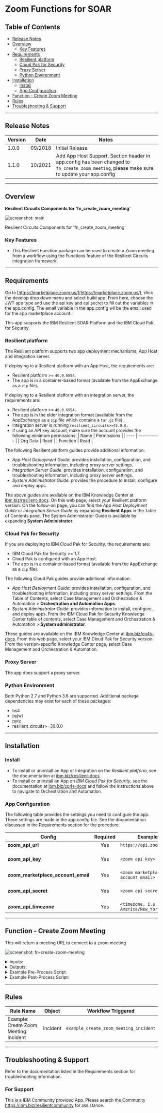 <!--
  This README.md is generated by running:
  "resilient-sdk docgen -p fn_create_zoom_meeting"

  It is best edited using a Text Editor with a Markdown Previewer. VS Code
  is a good example. Checkout https://guides.github.com/features/mastering-markdown/
  for tips on writing with Markdown

  If you make manual edits and run docgen again, a .bak file will be created

  Store any screenshots in the "doc/screenshots" directory and reference them like:
  ![screenshot: screenshot_1](./screenshots/screenshot_1.png)

  NOTE: If your app is available in the container-format only, there is no need to mention the integration server in this readme.
-->

# Zoom Functions for SOAR

## Table of Contents
- [Release Notes](#release-notes)
- [Overview](#overview)
  - [Key Features](#key-features)
- [Requirements](#requirements)
  - [Resilient platform](#resilient-platform)
  - [Cloud Pak for Security](#cloud-pak-for-security)
  - [Proxy Server](#proxy-server)
  - [Python Environment](#python-environment)
- [Installation](#installation)
  - [Install](#install)
  - [App Configuration](#app-configuration)
- [Function - Create Zoom Meeting](#function---create-zoom-meeting)
- [Rules](#rules)
- [Troubleshooting & Support](#troubleshooting--support)
---

## Release Notes
<!--
  Specify all changes in this release. Do not remove the release 
  notes of a previous release
-->
| Version | Date | Notes |
| ------- | ---- | ----- |
| 1.0.0 | 09/2018 | Initial Release |
| 1.1.0 | 10/2021| Add App Host Support, Section header in app.config has been changed to `fn_create_zoom_meeting`, please make sure to update your app.config |

---

## Overview
<!--
  Provide a high-level description of the function itself and its remote software or application.
  The text below is parsed from the "description" and "long_description" attributes in the setup.py file
-->
**Resilient Circuits Components for 'fn_create_zoom_meeting'**

 ![screenshot: main](./doc/screenshots/fn_create_zoom_meeting_workflow.png)

Resilient Circuits Components for 'fn_create_zoom_meeting'

### Key Features
<!--
  List the Key Features of the Integration
-->

* This Resilient Function package can be used to create a Zoom meeting from a workflow using the Functions feature of the Resilient Circuits integration framework.

---

## Requirements
<!--
  List any Requirements 
-->
Go to [https://marketplace.zoom.us/](https://marketplace.zoom.us/), click the develop drop down menu and select build app. From here, choose the JWT app type and use the api key and api secret to fill out the variables in the app.config. The email variable in the app.config wil be the email used for the app marketplace account.

This app supports the IBM Resilient SOAR Platform and the IBM Cloud Pak for Security.

### Resilient platform
The Resilient platform supports two app deployment mechanisms, App Host and integration server.

If deploying to a Resilient platform with an App Host, the requirements are:
* Resilient platform >= `40.0.6554`.
* The app is in a container-based format (available from the AppExchange as a `zip` file).

If deploying to a Resilient platform with an integration server, the requirements are:
* Resilient platform >= `40.0.6554`.
* The app is in the older integration format (available from the AppExchange as a `zip` file which contains a `tar.gz` file).
* Integration server is running `resilient_circuits>=42.0.0`.
* If using an API key account, make sure the account provides the following minimum permissions: 
  | Name | Permissions |
  | ---- | ----------- |
  | Org Data | Read |
  | Function | Read |

The following Resilient platform guides provide additional information: 
* _App Host Deployment Guide_: provides installation, configuration, and troubleshooting information, including proxy server settings. 
* _Integration Server Guide_: provides installation, configuration, and troubleshooting information, including proxy server settings.
* _System Administrator Guide_: provides the procedure to install, configure and deploy apps. 

The above guides are available on the IBM Knowledge Center at [ibm.biz/resilient-docs](https://ibm.biz/resilient-docs). On this web page, select your Resilient platform version. On the follow-on page, you can find the _App Host Deployment Guide_ or _Integration Server Guide_ by expanding **Resilient Apps** in the Table of Contents pane. The System Administrator Guide is available by expanding **System Administrator**.

### Cloud Pak for Security
If you are deploying to IBM Cloud Pak for Security, the requirements are:
* IBM Cloud Pak for Security >= 1.7.
* Cloud Pak is configured with an App Host.
* The app is in a container-based format (available from the AppExchange as a `zip` file).

The following Cloud Pak guides provide additional information: 
* _App Host Deployment Guide_: provides installation, configuration, and troubleshooting information, including proxy server settings. From the Table of Contents, select Case Management and Orchestration & Automation > **Orchestration and Automation Apps**.
* _System Administrator Guide_: provides information to install, configure, and deploy apps. From the IBM Cloud Pak for Security Knowledge Center table of contents, select Case Management and Orchestration & Automation > **System administrator**.

These guides are available on the IBM Knowledge Center at [ibm.biz/cp4s-docs](https://ibm.biz/cp4s-docs). From this web page, select your IBM Cloud Pak for Security version. From the version-specific Knowledge Center page, select Case Management and Orchestration & Automation.

### Proxy Server
The app does support a proxy server.

### Python Environment
Both Python 2.7 and Python 3.6 are supported.
Additional package dependencies may exist for each of these packages:
* bs4
* pyjwt
* pytz
* resilient_circuits>=30.0.0

---

## Installation

### Install
* To install or uninstall an App or Integration on the _Resilient platform_, see the documentation at [ibm.biz/resilient-docs](https://ibm.biz/resilient-docs).
* To install or uninstall an App on _IBM Cloud Pak for Security_, see the documentation at [ibm.biz/cp4s-docs](https://ibm.biz/cp4s-docs) and follow the instructions above to navigate to Orchestration and Automation.

### App Configuration
The following table provides the settings you need to configure the app. These settings are made in the app.config file. See the documentation discussed in the Requirements section for the procedure.

| Config | Required | Example | Description |
| ------ | :------: | ------- | ----------- |
| **zoom_api_url** | Yes | `https://api.zoom.us/v2` | - |
| **zoom_api_key** | Yes | `<zoom api key>` | API key from the app marketplace|
| **zoom_marketplace_account_email** | Yes | `<zoom marketplace account email>` | Host email |
| **zoom_api_secret** | Yes | `<zoom api secret>` | API secret from the app marketplace |
| **zoom_api_timezone** | Yes | `<timezone, i.e America/New_York>` | pytz.timezone |


---

## Function - Create Zoom Meeting
This will return a meeting URL to connect to a zoom meeting

 ![screenshot: fn-create-zoom-meeting ](./doc/screenshots/fn_create_zoom_meeting_function.png)

<details><summary>Inputs:</summary>
<p>

| Name | Type | Required | Example | Tooltip |
| ---- | :--: | :------: | ------- | ------- |
| `zoom_agenda` | `text` | No | `-` | Agenda for this meeting |
| `zoom_password` | `text` | No | `-` | Meeting password |
| `zoom_record_meeting` | `boolean` | No | `-` | Check this to record the meeting |
| `zoom_topic` | `text` | Yes | `-` | Meeting topic |

</p>
</details>

<details><summary>Outputs:</summary>
<p>

```python
Result: {
  'host_url': 'https://zoom.us/...', 
  'attendee_url': 'https://zoom.us/j/93246004924', 
  'date_created': '10/26/2021 15:12:36'
}
```

</p>
</details>

<details><summary>Example Pre-Process Script:</summary>
<p>

```python
inputs.zoom_host_email = rule.properties.zoom_host_email
inputs.zoom_topic = rule.properties.zoom_topic

inputs.zoom_password = inputs.zoom_password if rule.properties.zoom_password is None else rule.properties.zoom_password

if rule.properties.zoom_agenda is not None:
  inputs.zoom_agenda = rule.properties.zoom_agenda
else:
  if inputs.zoom_agenda is None and incident.description is not None and incident.description.content is not None:
    inputs.zoom_agenda = incident.description.content

inputs.zoom_record_meeting = inputs.zoom_record_meeting if rule.properties.zoom_record_meeting is None else rule.properties.zoom_record_meeting


```

</p>
</details>

<details><summary>Example Post-Process Script:</summary>
<p>

```python
# results:
# {
#   "host_url": "https://zoom.us/s/x?zak=x", 
#   "attendee_url": "https://zoom.us/j/x", 
#   "date_created": "01/01/1971 12:00:00"
# }
if results.host_url is not None and results.attendee_url is not None:
  host_url = results.host_url
  attendee_url = results.attendee_url
  
  if host_url is None:
    host_url = ""
  
  if attendee_url is None:
    attendee_url = ""
  
text = """<b>Zoom Meeting:</b>
          <b>Host URL:</b> <a href='{0}'>{0}</a>
          <b>Attendee URL:</b> <a href='{1}'>{1}</a>""".format(results.host_url, results.attendee_url)

incident.addNote(helper.createRichText(text))
```

</p>
</details>

---





## Rules
| Rule Name | Object | Workflow Triggered |
| --------- | ------ | ------------------ |
| Example: Create Zoom Meeting: Incident | incident | `example_create_zoom_meeting_incident` |

---

## Troubleshooting & Support
Refer to the documentation listed in the Requirements section for troubleshooting information.

### For Support
This is a IBM Community provided App. Please search the Community https://ibm.biz/resilientcommunity for assistance.
